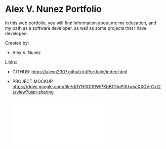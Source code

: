 # Alex V. Nunez Portfolio

In this web portfolio, you will find information about me my education, and my path as a software developer, as well as some projects that I have developed.

Created by:
* Alex V. Nunez

Links:

* GITHUB:
https://alexn2307.github.io/Portfolio/index.html
* PROJECT  MOCKUP
https://drive.google.com/file/d/1YH3OffRWPXbB1OtgP0UwscXXQVrCxt2z/view?usp=sharing

     ![pdf](pictures/Portfolio.pdf)
